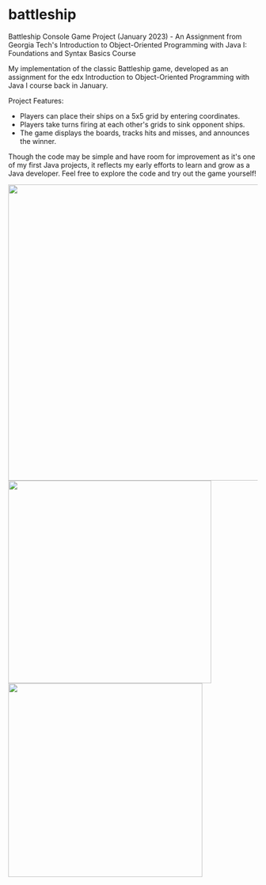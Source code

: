 # battleship
Battleship Console Game Project (January 2023) - An Assignment from Georgia Tech's Introduction to Object-Oriented Programming with Java I: Foundations and Syntax Basics Course

My implementation of the classic Battleship game, developed as an assignment for the edx Introduction to Object-Oriented Programming with Java I course back in January. 

Project Features:
- Players can place their ships on a 5x5 grid by entering coordinates.
- Players take turns firing at each other's grids to sink opponent ships.
- The game displays the boards, tracks hits and misses, and announces the winner.

Though the code may be simple and have room for improvement as it's one of my first Java projects, it reflects my early efforts to learn and grow as a Java developer.
Feel free to explore the code and try out the game yourself!

<img width="599" alt="" src="https://github.com/zs07/battleship/assets/92306226/21114ff9-84a2-4883-8509-6948f353d89b">
<img width="410" alt="" src="https://github.com/zs07/battleship/assets/92306226/5e1afd61-d7b9-4250-82ad-7c891ffd11bc">
<img width="392" alt="" src="https://github.com/zs07/battleship/assets/92306226/50e31fb6-8308-4ec0-aad2-acd5c44fd509">
